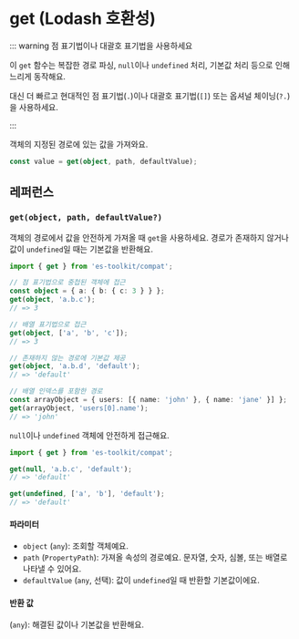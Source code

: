 # get (Lodash 호환성)

::: warning 점 표기법이나 대괄호 표기법을 사용하세요

이 `get` 함수는 복잡한 경로 파싱, `null`이나 `undefined` 처리, 기본값 처리 등으로 인해 느리게 동작해요.

대신 더 빠르고 현대적인 점 표기법(`.`)이나 대괄호 표기법(`[]`) 또는 옵셔널 체이닝(`?.`)을 사용하세요.

:::

객체의 지정된 경로에 있는 값을 가져와요.

```typescript
const value = get(object, path, defaultValue);
```

## 레퍼런스

### `get(object, path, defaultValue?)`

객체의 경로에서 값을 안전하게 가져올 때 `get`을 사용하세요. 경로가 존재하지 않거나 값이 `undefined`일 때는 기본값을 반환해요.

```typescript
import { get } from 'es-toolkit/compat';

// 점 표기법으로 중첩된 객체에 접근
const object = { a: { b: { c: 3 } } };
get(object, 'a.b.c');
// => 3

// 배열 표기법으로 접근
get(object, ['a', 'b', 'c']);
// => 3

// 존재하지 않는 경로에 기본값 제공
get(object, 'a.b.d', 'default');
// => 'default'

// 배열 인덱스를 포함한 경로
const arrayObject = { users: [{ name: 'john' }, { name: 'jane' }] };
get(arrayObject, 'users[0].name');
// => 'john'
```

`null`이나 `undefined` 객체에 안전하게 접근해요.

```typescript
import { get } from 'es-toolkit/compat';

get(null, 'a.b.c', 'default');
// => 'default'

get(undefined, ['a', 'b'], 'default');
// => 'default'
```

#### 파라미터

- `object` (`any`): 조회할 객체예요.
- `path` (`PropertyPath`): 가져올 속성의 경로예요. 문자열, 숫자, 심볼, 또는 배열로 나타낼 수 있어요.
- `defaultValue` (`any`, 선택): 값이 `undefined`일 때 반환할 기본값이에요.

#### 반환 값

(`any`): 해결된 값이나 기본값을 반환해요.
